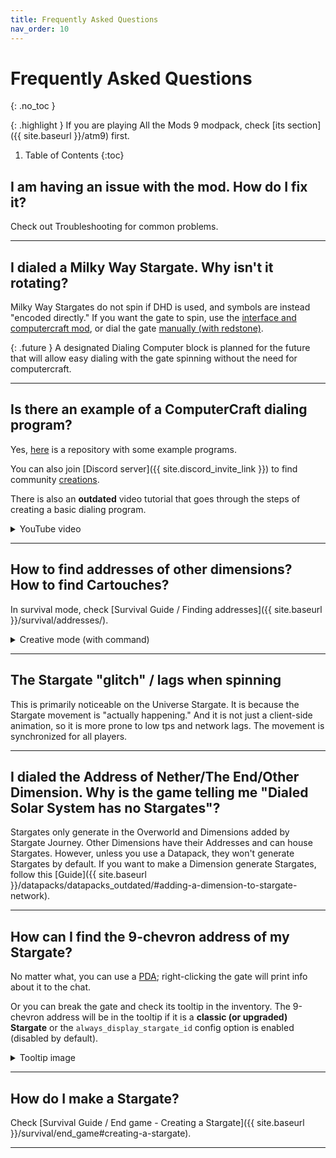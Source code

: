 ```yaml
---
title: Frequently Asked Questions
nav_order: 10
---
```


# Frequently Asked Questions
{: .no_toc }

{: .highlight }
If you are playing All the Mods 9 modpack, check [its section]({{ site.baseurl }}/atm9) first. 

1. Table of Contents
{:toc}

## I am having an issue with the mod. How do I fix it?
Check out Troubleshooting for common problems.

___

## I dialed a Milky Way Stargate. Why isn't it rotating?
Milky Way Stargates do not spin if DHD is used, and symbols are instead "encoded directly."
If you want the gate to spin, use the [interface and computercraft mod](), or dial the gate [manually (with redstone)](). <!-- TODO: add links for dialing -->

{: .future }
A designated Dialing Computer block is planned for the future that will allow easy dialing with the gate spinning
without the need for computercraft.

___

## Is there an example of a ComputerCraft dialing program?
Yes, [here](https://github.com/Povstalec/StargateJourney-ComputerCraft-Programs) is a repository with some example programs.

You can also join [Discord server]({{ site.discord_invite_link }}) 
to find community [creations](https://discord.com/channels/1011344665678708818/1194755632302141552).

There is also an **outdated** video tutorial that goes through the steps of creating a basic dialing program.
<details>
    <summary>YouTube video</summary>
    {% include youtubePlayer.html id="qNi9NUAmOJM" %}
</details>

___

## How to find addresses of other dimensions? <br> How to find Cartouches?
In survival mode, check [Survival Guide / Finding addresses]({{ site.baseurl }}/survival/addresses/).
<details markdown="block">
<summary>Creative mode (with command)</summary>
You can use the command `/sgjourney stargateNetwork address <dimension>`,
which will tell you the **7-chevron** address of the specified dimension.
Check the [commands section]({{ site.baseurl }}/commands) for details and other available commands.
</details>

___

## The Stargate "glitch" / lags when spinning
This is primarily noticeable on the Universe Stargate.
It is because the Stargate movement is "actually happening."
And it is not just a client-side animation, so it is more prone to low tps and network lags.
The movement is synchronized for all players.

___

## I dialed the Address of Nether/The End/Other Dimension. Why is the game telling me "Dialed Solar System has no Stargates"?
Stargates only generate in the Overworld and Dimensions added by Stargate Journey. 
Other Dimensions have their Addresses and can house Stargates.
However, unless you use a Datapack, they won't generate Stargates by default.
If you want to make a Dimension generate Stargates, follow this [Guide]({{ site.baseurl }}/datapacks/datapacks_outdated/#adding-a-dimension-to-stargate-network).

___

## How can I find the 9-chevron address of my Stargate?
No matter what, you can use a [PDA]()<!-- TODO: add link to PDA -->; 
right-clicking the gate will print info about it to the chat.

Or you can break the gate and check its tooltip in the inventory.
The 9-chevron address will be in the tooltip if it is a **classic (or upgraded) Stargate**
or the `always_display_stargate_id` config option is enabled (disabled by default).
<details markdown="block">
<summary>Tooltip image</summary>
![Classic Stargate tooltip]({{ site.baseurl }}/assets/img/classic_stargate_tooltip.png)
</details>

___

## How do I make a Stargate?
Check [Survival Guide / End game - Creating a Stargate]({{ site.baseurl }}/survival/end_game#creating-a-stargate).

___
